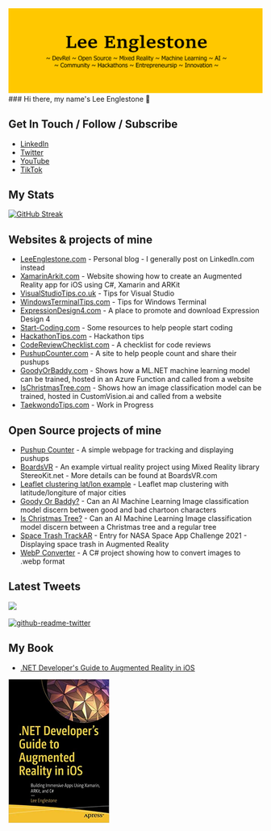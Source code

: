 <img src="images/heading3.png" alt="About Lee Englestone">
### Hi there, my name's Lee Englestone 👋

## Get In Touch / Follow / Subscribe

-  [LinkedIn](https://www.linkedin.com/in/leeenglestone/) 
-  [Twitter](https://www.twitter.com/leeenglestone/) 
-  [YouTube](https://www.youtube.com/user/LeeEnglestone)
-  [TikTok](https://www.tiktok.com/@leeenglestone)

## My Stats

[![GitHub Streak](http://github-readme-streak-stats.herokuapp.com?user=leeenglestone&theme=dark)](https://git.io/streak-stats)


## Websites & projects of mine
-  [LeeEnglestone.com](https://LeeEnglestone.com/) - Personal blog - I generally post on LinkedIn.com instead
-  [XamarinArkit.com](https://XamarinArkit.com/) - Website showing how to create an Augmented Reality app for iOS using C#, Xamarin and ARKit 
-  [VisualStudioTips.co.uk](https://visualstudiotips.co.uk/) - Tips for Visual Studio
-  [WindowsTerminalTips.com](https://windowsterminaltips.com/) - Tips for Windows Terminal
-  [ExpressionDesign4.com](https://expressiondesign4.com/) - A place to promote and download Expression Design 4
-  [Start-Coding.com](https://start-coding.com/) - Some resources to help people start coding
-  [HackathonTips.com](https://hackathontips.com/) - Hackathon tips
-  [CodeReviewChecklist.com](https://codereviewchecklist.com/) - A checklist for code reviews
-  [PushupCounter.com](https://pushupcounter.com/) - A site to help people count and share their pushups
-  [GoodyOrBaddy.com](https://goodyorbaddy.com) - Shows how a ML.NET machine learning model can be trained, hosted in an Azure Function and called from a website
-  [IsChristmasTree.com](https://IsChristmasTree.com) - Shows how an image classification model can be trained, hosted in CustomVision.ai and called from a website
-  [TaekwondoTips.com](https://TaekwondoTips.com) - Work in Progress

## Open Source projects of mine
- [Pushup Counter](https://github.com/leeenglestone/PushupCounterPublic) - A simple webpage for tracking and displaying pushups
- [BoardsVR](https://github.com/leeenglestone/BoardsVR) - An example virtual reality project using Mixed Reality library StereoKit.net - More details can be found at BoardsVR.com
- [Leaflet clustering lat/lon example](https://github.com/leeenglestone/LeafletMapClusterSample) - Leaflet map clustering with latitude/longiture of major cities
- [Goody Or Baddy?](https://github.com/leeenglestone/GoodyOrBaddy) - Can an AI Machine Learning Image classification model discern between good and bad chartoon characters
- [Is Christmas Tree?](https://github.com/leeenglestone/IsChristmasTree) - Can an AI Machine Learning Image classification model discern between a Christmas tree and a regular tree
- [Space Trash TrackAR](https://github.com/leeenglestone/SpaceTrashTrackAR) - Entry for NASA Space App Challenge 2021 - Displaying space trash in Augmented Reality
- [WebP Converter](https://github.com/leeenglestone/WebPConverter) - A C# project showing how to convert images to .webp format

## Latest Tweets

[<img src="https://img.shields.io/badge/-Follow-blue?style=for-the-badge&logo=twitter&logoColor=white"/>](https://twitter.com/leeenglestone?ref_src=twsrc%5Etfw")

[![github-readme-twitter](https://github-readme-twitter.gazf.vercel.app/api?id=leeenglestone&layout=wide)](https://github.com/gazf/github-readme-twitter)


## My Book
-  [.NET Developer's Guide to Augmented Reality in iOS](https://amzn.to/348yS9K)

<img src="images/book.jpg" width=200>
